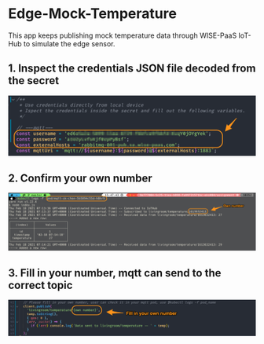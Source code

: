 # Edge-Mock-Temperature

This app keeps publishing mock temperature data through WISE-PaaS IoT-Hub to simulate the edge sensor.

## 1. Inspect the credentials JSON file decoded from the secret 
![mqtt](./img/mqtt.png)

## 2. Confirm your own number
![ChechNumber](./img/ChechNumber.png)

## 3. Fill in your number, mqtt can send to the correct topic
![number](./img/number.png)


